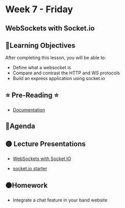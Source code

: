 # Week 7 - Friday

## WebSockets with Socket.io

## 📍Learning Objectives
After completing this lesson, you will be able to:

- Define what a websocket is
- Compare and contrast the HTTP and WS protocols
- Build an express application using socket.io 

## ⭐️ Pre-Reading ⭐️
- [Documentation](https://socket.io/)

## 📍Agenda

## 🟡 Lecture Presentations
- [WebSockets with Socket.IO](https://dc-web2.onrender.com/p2/Node/SocketIO.html#1)



<!-- ## 🟣Labs -->

- [socket.io starter](https://github.com/DigitalCraftsStudents/socketio_starter)

## 🟠Homework 
- Integrate a chat feature in your band website

<!-- ## 🔵Helpful Videos

## ✔️Todo Checklist
- [ ]

## 🔶Vocabulary

## 🔷Test Your knowledge


## Resources 
- []() -->



